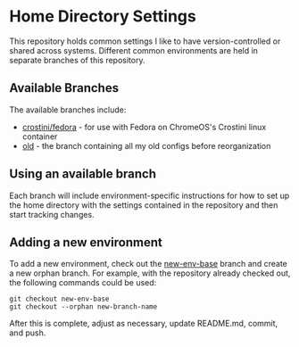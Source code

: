 # Home Directory Settings

This repository holds common settings I like to have version-controlled or
shared across systems. Different common environments are held in separate
branches of this repository.

## Available Branches

The available branches include:

 * [crostini/fedora][crostini-fedora-branch] - for use with Fedora on
   ChromeOS's Crostini linux container
 * [old][old-branch] - the branch containing all my old configs before
   reorganization
   
## Using an available branch

Each branch will include environment-specific instructions for how to set up
the home directory with the settings contained in the repository and then
start tracking changes.

## Adding a new environment

To add a new environment, check out the [new-env-base][new-env-base-branch]
branch and create a new orphan branch. For example, with the repository
already checked out, the following commands could be used:

```shell
git checkout new-env-base
git checkout --orphan new-branch-name
```

After this is complete, adjust as necessary, update README.md, commit, and
push.


[crostini-fedora-branch]: https://github.com/rmgrimm/home-git/tree/crostini/fedora
[new-env-base-branch]: https://github.com/rmgrimm/home-git/tree/base
[old-branch]: https://github.com/rmgrimm/home-git/tree/old
